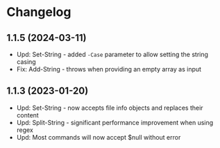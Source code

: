 ﻿# Changelog

## 1.1.5 (2024-03-11)

+ Upd: Set-String - added `-Case` parameter to allow setting the string casing
+ Fix: Add-String - throws when providing an empty array as input

## 1.1.3 (2023-01-20)

+ Upd: Set-String - now accepts file info objects and replaces their content
+ Upd: Split-String - significant performance improvement when using regex
+ Upd: Most commands will now accept $null without error
